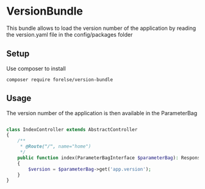 # VersionBundle

This bundle allows to load the version number of the application by reading the version.yaml file in the config/packages folder

## Setup

Use composer to install

```shell
composer require forelse/version-bundle
```

## Usage

The version number of the application is then available in the ParameterBag

```php

class IndexController extends AbstractController
{
    /**
     * @Route("/", name="home")
     */
    public function index(ParameterBagInterface $parameterBag): Response
    {
        $version = $parameterBag->get('app.version');
    }
}

```
